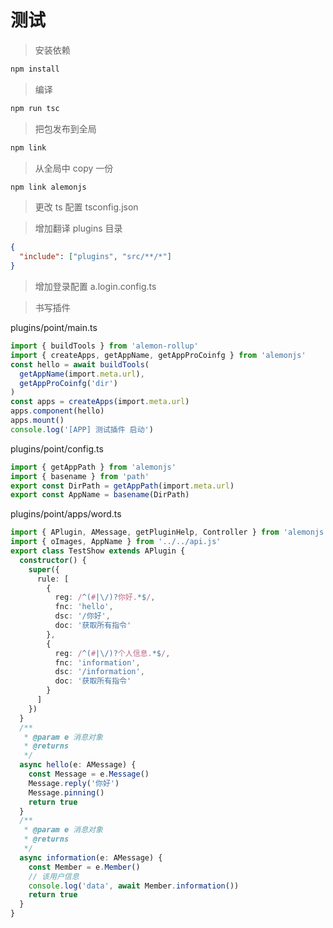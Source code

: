 # 测试

> 安装依赖

```sh
npm install
```

> 编译

```sh
npm run tsc
```

> 把包发布到全局

```sh
npm link
```

> 从全局中 copy 一份

```sh
npm link alemonjs
```

> 更改 ts 配置 tsconfig.json

> 增加翻译 plugins 目录

```json
{
  "include": ["plugins", "src/**/*"]
}
```

> 增加登录配置 a.login.config.ts

> 书写插件

plugins/point/main.ts

```ts
import { buildTools } from 'alemon-rollup'
import { createApps, getAppName, getAppProCoinfg } from 'alemonjs'
const hello = await buildTools(
  getAppName(import.meta.url),
  getAppProCoinfg('dir')
)
const apps = createApps(import.meta.url)
apps.component(hello)
apps.mount()
console.log('[APP] 测试插件 启动')
```

plugins/point/config.ts

```ts
import { getAppPath } from 'alemonjs'
import { basename } from 'path'
export const DirPath = getAppPath(import.meta.url)
export const AppName = basename(DirPath)
```

plugins/point/apps/word.ts

```ts
import { APlugin, AMessage, getPluginHelp, Controller } from 'alemonjs'
import { oImages, AppName } from '../../api.js'
export class TestShow extends APlugin {
  constructor() {
    super({
      rule: [
        {
          reg: /^(#|\/)?你好.*$/,
          fnc: 'hello',
          dsc: '/你好',
          doc: '获取所有指令'
        },
        {
          reg: /^(#|\/)?个人信息.*$/,
          fnc: 'information',
          dsc: '/information',
          doc: '获取所有指令'
        }
      ]
    })
  }
  /**
   * @param e 消息对象
   * @returns
   */
  async hello(e: AMessage) {
    const Message = e.Message()
    Message.reply('你好')
    Message.pinning()
    return true
  }
  /**
   * @param e 消息对象
   * @returns
   */
  async information(e: AMessage) {
    const Member = e.Member()
    // 该用户信息
    console.log('data', await Member.information())
    return true
  }
}
```
